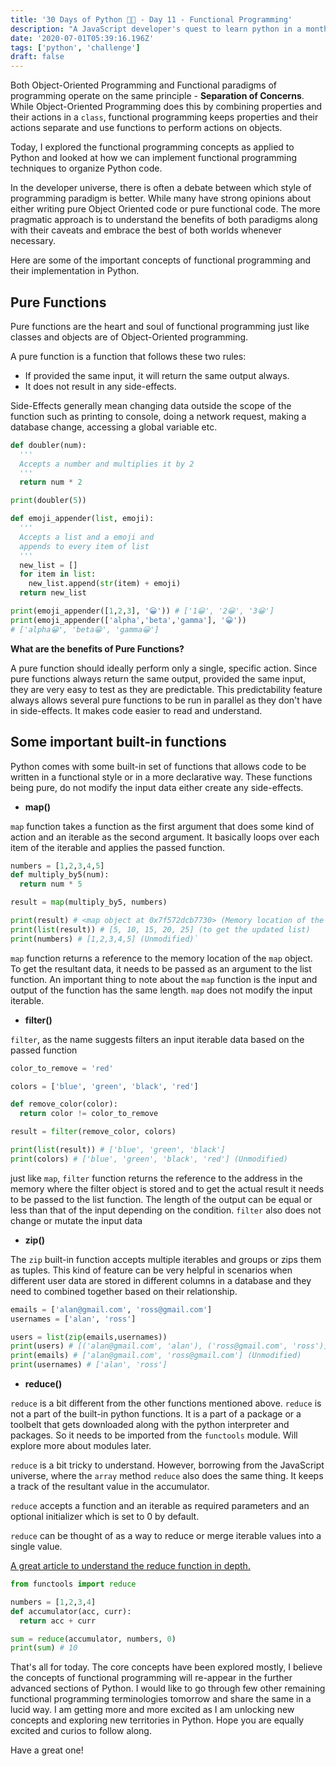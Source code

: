 ```yaml
---
title: '30 Days of Python 👨‍💻 - Day 11 - Functional Programming'
description: "A JavaScript developer's quest to learn python in a month."
date: '2020-07-01T05:39:16.196Z'
tags: ['python', 'challenge']
draft: false
---
```

Both Object-Oriented Programming and Functional paradigms of programming operate on the same principle - **Separation of Concerns**. While Object-Oriented Programming does this by combining properties and their actions in a `class`, functional programming keeps properties and their actions separate and use functions to perform actions on objects. 

Today, I explored the functional programming concepts as applied to Python and looked at how we can implement functional programming techniques to organize Python code.

In the developer universe, there is often a debate between which style of programming paradigm is better. While many have strong opinions about either writing pure Object Oriented code or pure functional code. The more pragmatic approach is to understand the benefits of both paradigms along with their caveats and embrace the best of both worlds whenever necessary. 

Here are some of the important concepts of functional programming and their implementation in Python.

## Pure Functions

Pure functions are the heart and soul of functional programming just like classes and objects are of Object-Oriented programming. 

A pure function is a function that follows these two rules:

- If provided the same input, it will return the same output always.
- It does not result in any side-effects.

Side-Effects generally mean changing data outside the scope of the function such as printing to console, doing a network request, making a database change, accessing a global variable etc. 

```python
def doubler(num):
  '''
  Accepts a number and multiplies it by 2
  '''
  return num * 2

print(doubler(5))
```

```python
def emoji_appender(list, emoji):
  '''
  Accepts a list and a emoji and 
  appends to every item of list
  '''
  new_list = []
  for item in list:
    new_list.append(str(item) + emoji)
  return new_list

print(emoji_appender([1,2,3], '😀')) # ['1😀', '2😀', '3😀']
print(emoji_appender(['alpha','beta','gamma'], '😀')) 
# ['alpha😀', 'beta😀', 'gamma😀']
```

**What are the benefits of Pure Functions?**

A pure function should ideally perform only a single, specific action. Since pure functions always return the same output, provided the same input, they are very easy to test as they are predictable. This predictability feature always allows several pure functions to be run in parallel as they don't have in side-effects. It makes code easier to read and understand.

## Some important built-in functions

Python comes with some built-in set of functions that allows code to be written in a functional style or in a more declarative way. These functions being pure, do not modify the input data either create any side-effects.

- **map()**

`map` function takes a function as the first argument that does some kind of action and an iterable as the second argument. It basically loops over each item of the iterable and applies the passed function. 

```python
numbers = [1,2,3,4,5]
def multiply_by5(num):
  return num * 5

result = map(multiply_by5, numbers)

print(result) # <map object at 0x7f572dcb7730> (Memory location of the map object)
print(list(result)) # [5, 10, 15, 20, 25] (to get the updated list)
print(numbers) # [1,2,3,4,5] (Unmodified)`
```

`map` function returns a reference to the memory location of the `map` object. To get the resultant data, it needs to be passed as an argument to the list function. An important thing to note about the `map` function is the input and output of the function has the same length. `map` does not modify the input iterable.

- **filter()**

`filter`, as the name suggests filters an input iterable data based on the passed function

```python
color_to_remove = 'red'

colors = ['blue', 'green', 'black', 'red']

def remove_color(color):
  return color != color_to_remove

result = filter(remove_color, colors)

print(list(result)) # ['blue', 'green', 'black']
print(colors) # ['blue', 'green', 'black', 'red'] (Unmodified)
```

just like `map`, `filter` function returns the reference to the address in the memory where the filter object is stored and to get the actual result it needs to be passed to the list function. The length of the output can be equal or less than that of the input depending on the condition. `filter` also does not change or mutate the input data

- **zip()**

The `zip` built-in function accepts multiple iterables and groups or zips them as tuples. This kind of feature can be very helpful in scenarios when different user data are stored in different columns in a database and they need to combined together based on their relationship.

```python
emails = ['alan@gmail.com', 'ross@gmail.com']
usernames = ['alan', 'ross']

users = list(zip(emails,usernames))
print(users) # [('alan@gmail.com', 'alan'), ('ross@gmail.com', 'ross')]
print(emails) # ['alan@gmail.com', 'ross@gmail.com'] (Unmodified)
print(usernames) # ['alan', 'ross']
```

- **reduce()**

`reduce` is a bit different from the other functions mentioned above. `reduce` is not a part of the built-in python functions. It is a part of a package or a toolbelt that gets downloaded along with the python interpreter and packages. So it needs to be imported from the `functools` module. Will explore more about modules later. 

`reduce` is a bit tricky to understand. However, borrowing from the JavaScript universe, where the `array` method `reduce` also does the same thing. It keeps a track of the resultant value in the accumulator. 

`reduce` accepts a function and an iterable as required parameters and an optional initializer which is set to 0 by default. 

`reduce` can be thought of as a way to reduce or merge iterable values into a single value. 

[A great article to understand the reduce function in depth.](https://realpython.com/python-reduce-function/) 

```python
from functools import reduce

numbers = [1,2,3,4]
def accumulator(acc, curr):
  return acc + curr

sum = reduce(accumulator, numbers, 0)
print(sum) # 10
```

That's all for today. The core concepts have been explored mostly, I believe the concepts of functional programming will re-appear in the further advanced sections of Python. I would like to go through few other remaining functional programming terminologies tomorrow and share the same in a lucid way.  I am getting more and more excited as I am unlocking new concepts and exploring new territories in Python. Hope you are equally excited and curios to follow along.

Have a great one!